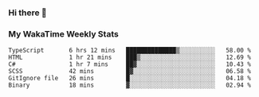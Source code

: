 ### Hi there 👋

<!--
**royschrauwen/royschrauwen** is a ✨ _special_ ✨ repository because its `README.md` (this file) appears on your GitHub profile.

Here are some ideas to get you started:

- 🔭 I’m currently working on ...
- 🌱 I’m currently learning ...
- 👯 I’m looking to collaborate on ...
- 🤔 I’m looking for help with ...
- 💬 Ask me about ...
- 📫 How to reach me: ...
- 😄 Pronouns: ...
- ⚡ Fun fact: ...
-->


### My WakaTime Weekly Stats
<!--START_SECTION:waka-->

```text
TypeScript       6 hrs 12 mins   ██████████████▒░░░░░░░░░░   58.00 %
HTML             1 hr 21 mins    ███▒░░░░░░░░░░░░░░░░░░░░░   12.69 %
C#               1 hr 7 mins     ██▓░░░░░░░░░░░░░░░░░░░░░░   10.43 %
SCSS             42 mins         █▓░░░░░░░░░░░░░░░░░░░░░░░   06.58 %
GitIgnore file   26 mins         █░░░░░░░░░░░░░░░░░░░░░░░░   04.18 %
Binary           18 mins         ▓░░░░░░░░░░░░░░░░░░░░░░░░   02.94 %
```

<!--END_SECTION:waka-->
